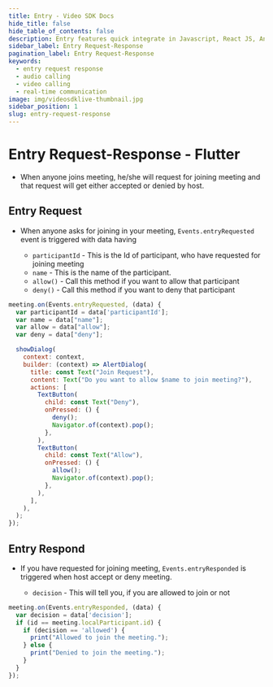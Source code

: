 ```yaml
---
title: Entry - Video SDK Docs
hide_title: false
hide_table_of_contents: false
description: Entry features quick integrate in Javascript, React JS, Android, IOS, React Native, Flutter with Video SDK to add live video & audio conferencing to your applications.
sidebar_label: Entry Request-Response
pagination_label: Entry Request-Response
keywords:
  - entry request response
  - audio calling
  - video calling
  - real-time communication
image: img/videosdklive-thumbnail.jpg
sidebar_position: 1
slug: entry-request-response
---
```


# Entry Request-Response - Flutter

- When anyone joins meeting, he/she will request for joining meeting and that request will get either accepted or denied by host.

## Entry Request

- When anyone asks for joining in your meeting, `Events.entryRequested` event is triggered with data having

  - `participantId` - This is the Id of participant, who have requested for joining meeting
  - `name` - This is the name of the participant.
  - `allow()` - Call this method if you want to allow that participant
  - `deny()` - Call this method if you want to deny that participant

```js
meeting.on(Events.entryRequested, (data) {
  var participantId = data['participantId'];
  var name = data["name"];
  var allow = data["allow"];
  var deny = data["deny"];

  showDialog(
    context: context,
    builder: (context) => AlertDialog(
      title: const Text("Join Request"),
      content: Text("Do you want to allow $name to join meeting?"),
      actions: [
        TextButton(
          child: const Text("Deny"),
          onPressed: () {
            deny();
            Navigator.of(context).pop();
          },
        ),
        TextButton(
          child: const Text("Allow"),
          onPressed: () {
            allow();
            Navigator.of(context).pop();
          },
        ),
      ],
    ),
  );
});
```

## Entry Respond

- If you have requested for joining meeting, `Events.entryResponded` is triggered when host accept or deny meeting.

  - `decision` - This will tell you, if you are allowed to join or not

```js
meeting.on(Events.entryResponded, (data) {
  var decision = data['decision'];
  if (id == meeting.localParticipant.id) {
    if (decision == 'allowed') {
      print("Allowed to join the meeting.");
    } else {
      print("Denied to join the meeting.");
    }
  }
});
```
